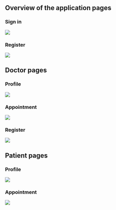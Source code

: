 ## Overview of the application pages

### Sign in
<img src="https://github.com/eherra/patientlify/tree/main/docs/demoPics/signIn.png"> 

### Register
<img src="https://github.com/eherra/patientlify/tree/main/docs/demoPics/register.png"> 

## Doctor pages

### Profile
<img src="https://github.com/eherra/patientlify/tree/main/docs/demoPics/doctorProfile.png"> 

### Appointment
<img src="https://github.com/eherra/patientlify/tree/main/docs/demoPics/doctorAppointment.png"> 

### Register
<img src="https://github.com/eherra/patientlify/tree/main/docs/demoPics/settings.png"> 

## Patient pages

### Profile
<img src="https://github.com/eherra/patientlify/tree/main/docs/demoPics/patientProfile.png"> 

### Appointment
<img src="https://github.com/eherra/patientlify/tree/main/docs/demoPics/patientAppointment.png"> 
